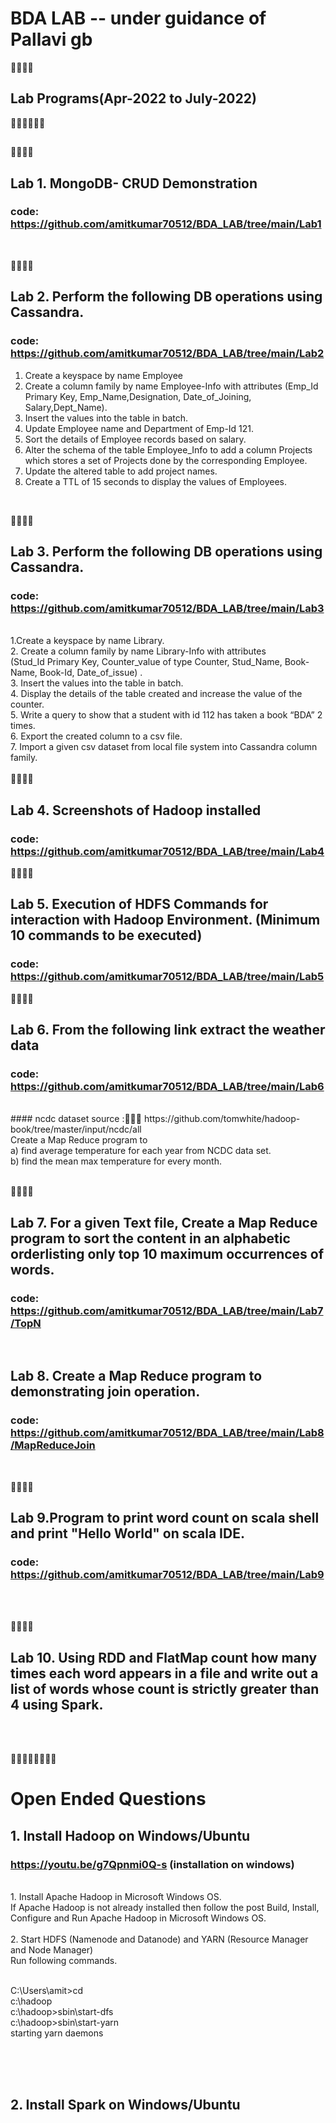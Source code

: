 # BDA LAB -- under guidance of Pallavi gb 
💢💢💢💢
## Lab Programs(Apr-2022 to July-2022)
📘📘📘📘📘📘
##

🔲🔲🔲🔲
## Lab 1.    MongoDB- CRUD Demonstration
###  code: https://github.com/amitkumar70512/BDA_LAB/tree/main/Lab1
</br>

🔲🔲🔲🔲
## Lab 2.    Perform the following DB operations using Cassandra.
###  code: https://github.com/amitkumar70512/BDA_LAB/tree/main/Lab2

1. Create a keyspace by name Employee
2. Create a column family by name Employee-Info with attributes (Emp_Id Primary Key, Emp_Name,Designation, Date_of_Joining, Salary,Dept_Name).
3. Insert the values into the table in batch.
4. Update Employee name and Department of Emp-Id 121.
5. Sort the details of Employee records based on salary.
6. Alter the schema of the table Employee_Info to add a column Projects which stores a set of Projects done by the corresponding Employee.
7. Update the altered table to add project names.
8. Create a TTL of 15 seconds to display the values of Employees.
</br>

🔲🔲🔲🔲
## Lab 3. Perform the following DB operations using Cassandra.
###  code: https://github.com/amitkumar70512/BDA_LAB/tree/main/Lab3      
<br/>
1.Create a keyspace by name Library.       <br/>
2. Create a column family by name Library-Info with attributes<br/>
                     (Stud_Id Primary Key,
                     Counter_value of type Counter,
                     Stud_Name, Book-Name, Book-Id,
                     Date_of_issue) .<br/>          
3. Insert the values into the table in batch.<br/>
4. Display the details of the table created and increase the value of the counter.<br/>
5. Write a query to show that a student with id 112 has taken a book “BDA” 2 times.     <br/>
6. Export the created column to a csv file.      <br/>
7. Import a given csv dataset from local file system into Cassandra column family.<br/>

<br/>
🔲🔲🔲🔲

## Lab 4.  Screenshots of Hadoop installed
### code: https://github.com/amitkumar70512/BDA_LAB/tree/main/Lab4

🔲🔲🔲🔲
<br/>
 
## Lab 5. Execution of HDFS Commands for interaction with Hadoop Environment. (Minimum 10 commands to be executed)
###  code: https://github.com/amitkumar70512/BDA_LAB/tree/main/Lab5


🔲🔲🔲🔲


## Lab  6. From the following link extract the weather data
###  code: https://github.com/amitkumar70512/BDA_LAB/tree/main/Lab6
<br/>
#### ncdc dataset source :🔗🔗🔗 https://github.com/tomwhite/hadoop-book/tree/master/input/ncdc/all 
<br/>
Create a Map Reduce program to<br/>
a) find average temperature for each year from NCDC data set.<br/>
b) find the mean max temperature for every month. <br/>
<br/>

🔲🔲🔲🔲

## Lab 7.  For a given Text file, Create a Map Reduce program to sort the content in an alphabetic orderlisting only top 10 maximum occurrences of words.
### code: https://github.com/amitkumar70512/BDA_LAB/tree/main/Lab7/TopN 
<br/>

## Lab 8.  Create a Map Reduce program to demonstrating join operation.
### code: https://github.com/amitkumar70512/BDA_LAB/tree/main/Lab8/MapReduceJoin
<br/>

🔲🔲🔲🔲
## Lab 9.Program to print word count on scala shell and print "Hello World" on scala IDE.
### code: https://github.com/amitkumar70512/BDA_LAB/tree/main/Lab9
<br/>
<br/>

🔲🔲🔲🔲
## Lab 10.  Using RDD and FlatMap count how many times each word appears in a file and write out a list of words whose count is strictly greater than 4 using Spark.

<br/>
<br/>

 
🔲🔲🔲🔲🔲🔲🔲🔲

# Open Ended Questions


## 1.    Install Hadoop on Windows/Ubuntu
###   https://youtu.be/g7Qpnmi0Q-s (installation on windows)
 <br/>
 1. Install Apache Hadoop  in Microsoft Windows OS. <br/>
 If Apache Hadoop  is not already installed then follow the post Build, Install, Configure and Run Apache Hadoop  in Microsoft Windows OS.
<br/><br/>
 2. Start HDFS (Namenode and Datanode) and YARN (Resource Manager and Node Manager) <br/>
 Run following commands. <br/>

<br/> C:\Users\amit>cd 
<br/>c:\hadoop
<br/>c:\hadoop>sbin\start-dfs
<br/>c:\hadoop>sbin\start-yarn
<br/>  starting yarn daemons

<br/><br/><br/>

## 2.    Install Spark on Windows/Ubuntu
